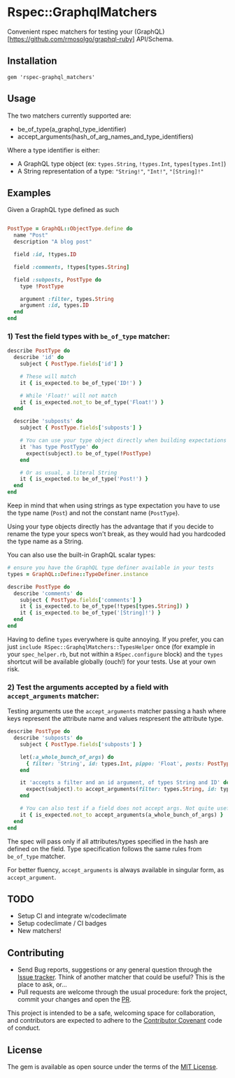 # Rspec::GraphqlMatchers

Convenient rspec matchers for testing your (GraphQL)[https://github.com/rmosolgo/graphql-ruby] API/Schema.

## Installation

```
gem 'rspec-graphql_matchers'
```

## Usage

The two matchers currently supported are:
   - be_of_type(a_graphql_type_identifier)
   - accept_arguments(hash_of_arg_names_and_type_identifiers)

Where a type identifier is either:
   - A GraphQL type object (ex: `types.String`, `!types.Int`, `types[types.Int]`)
   - A String representation of a type: `"String!"`, `"Int!"`, `"[String]!"`

## Examples

Given a GraphQL type defined as such

```ruby

PostType = GraphQL::ObjectType.define do
  name "Post"
  description "A blog post"

  field :id, !types.ID

  field :comments, !types[types.String]

  field :subposts, PostType do
    type !PostType

    argument :filter, types.String
    argument :id, types.ID
  end
end
```

### 1) Test the field types with `be_of_type` matcher:

```ruby
describe PostType do
  describe 'id' do
    subject { PostType.fields['id'] }

    # These will match
    it { is_expected.to be_of_type('ID!') }

    # While 'Float!' will not match
    it { is_expected.not_to be_of_type('Float!') }
  end

  describe 'subposts' do
    subject { PostType.fields['subposts'] }

    # You can use your type object directly when building expectations
    it 'has type PostType' do
      expect(subject).to be_of_type(!PostType)
    end

    # Or as usual, a literal String
    it { is_expected.to be_of_type('Post!') }
  end
end
```

Keep in mind that when using strings as type expectation you have to use the
type name (`Post`) and not the constant name (`PostType`).

Using your type objects directly has the advantage that if you
decide to rename the type your specs won't break, as they would had you
hardcoded the type name as a String.

You can also use the built-in GraphQL scalar types:


```ruby
# ensure you have the GraphQL type definer available in your tests
types = GraphQL::Define::TypeDefiner.instance

describe PostType do
  describe 'comments' do
    subject { PostType.fields['comments'] }
    it { is_expected.to be_of_type(!types[types.String]) }
    it { is_expected.to be_of_type('[String]!') }
  end
end
```

Having to define `types` everywhere is quite annoying. If you prefer, you can
just `include RSpec::GraphqlMatchers::TypesHelper` once 
(for example in your `spec_helper.rb`, but not within a `RSpec.configure` block)
and the `types` shortcut will be available globally (ouch!) for your tests.
Use at your own risk.

### 2) Test the arguments accepted by a field with `accept_arguments` matcher:

Testing arguments use the `accept_arguments` matcher passing a hash where
keys represent the attribute name and values respresent the attribute type.

```ruby
describe PostType do
  describe 'subposts' do
    subject { PostType.fields['subposts'] }

    let(:a_whole_bunch_of_args) do
      { filter: 'String', id: types.Int, pippo: 'Float', posts: PostType }
    end

    it 'accepts a filter and an id argument, of types String and ID' do
      expect(subject).to accept_arguments(filter: types.String, id: types.ID)
    end

    # You can also test if a field does not accept args. Not quite useful :D.
    it { is_expected.not_to accept_arguments(a_whole_bunch_of_args) }
  end
end
```
The spec will pass only if all attributes/types specified in the hash are
defined on the field. Type specification follows the same rules from
`be_of_type` matcher.

For better fluency, `accept_arguments` is always available in singular form, as
`accept_argument`.

## TODO

  - Setup CI and integrate w/codeclimate
  - Setup codeclimate / CI badges
  - New matchers!

## Contributing

  - Send Bug reports, suggestions or any general
    question through the [Issue tracker](https://github.com/khamusa/rspec-graphql_matchers/issues).
    Think of another matcher that could be useful? This is the place to ask, or...
  - Pull requests are welcome through the usual procedure: fork the project,
    commit your changes and open the [PR](https://github.com/khamusa/rspec-graphql_matchers/pulls).

This project is intended to be a safe, welcoming space for collaboration, and
contributors are expected to adhere to the
[Contributor Covenant](http://contributor-covenant.org) code of conduct.

## License

The gem is available as open source under the terms of the 
[MIT License](http://opensource.org/licenses/MIT).

